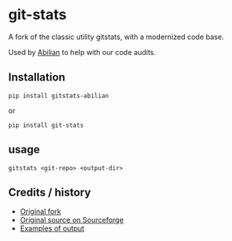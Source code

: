 git-stats
=========

A fork of the classic utility gitstats, with a modernized code base.

Used by [Abilian](https://www.abilian.com/) to help with our code audits.

## Installation

```shell
pip install gitstats-abilian
```

or 

```shell
pip install git-stats
```

## usage

```shell
gitstats <git-repo> <output-dir>
```

## Credits / history

- [Original fork](https://github.com/ErikBjare/gitstats)
- [Original source on Sourceforge](http://gitstats.sourceforge.net/)
- [Examples of output](http://gitstats.sourceforge.net/examples/)
